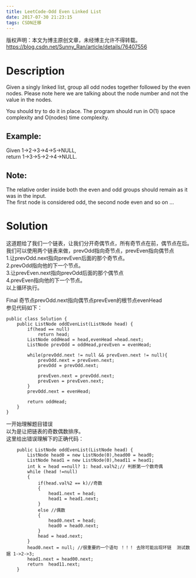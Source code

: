 ```yaml
---
title: LeetCode-Odd Even Linked List
date: 2017-07-30 21:23:15
tags: CSDN迁移
---
```

 版权声明：本文为博主原创文章，未经博主允许不得转载。 https://blog.csdn.net/Sunny_Ran/article/details/76407556   
  # Description

 Given a singly linked list, group all odd nodes together followed by the even nodes. Please note here we are talking about the node number and not the value in the nodes.

 You should try to do it in place. The program should run in O(1) space complexity and O(nodes) time complexity.

 
## Example:

 Given 1->2->3->4->5->NULL,   
 return 1->3->5->2->4->NULL.

 
## Note:

 The relative order inside both the even and odd groups should remain as it was in the input.   
 The first node is considered odd, the second node even and so on …

 
# Solution

 这道题给了我们一个链表，让我们分开奇偶节点，所有奇节点在前，偶节点在后。我们可以使用两个链表来做，prevOdd指向奇节点，prevEven指向偶节点   
 1.让prevOdd.next指向prevEven后面的那个奇节点。   
 2.prevOdd指向他的下一个节点。   
 3.让prevEven.next指向prevOdd后面的那个偶节点   
 4.prevEven指向他的下一个节点。   
 以上循环执行。

 Final 奇节点prevOdd.next指向偶节点prevEven的根节点evenHead   
 参见代码如下：

 
```
public class Solution {
    public ListNode oddEvenList(ListNode head) {
        if(head == null)
            return head;
        ListNode oddHead = head,evenHead =head.next;
        ListNode prevOdd = oddHead,prevEven = evenHead;

        while(prevOdd.next != null && prevEven.next != null){
            prevOdd.next = prevEven.next;
            prevOdd = prevOdd.next;

            prevEven.next = prevOdd.next;
            prevEven = prevEven.next;
        }
        prevOdd.next = evenHead;

        return oddHead;
    }
}
```
 一开始理解题目错误   
 以为是让把链表的奇数偶数排序。   
 这里给出错误理解下的正确代码：

 
```
    public ListNode oddEvenList(ListNode head) {
        ListNode head0 = new ListNode(0),head00 = head0;
        ListNode head1 = new ListNode(0),head11 = head1;
        int k = head ==null? 1: head.val%2;// 判断第一个数奇偶
        while (head !=null)
        {
            if(head.val%2 == k)//奇数
            {
                head1.next = head;
                head1 = head1.next;
            }
            else //偶数
            {
                head0.next = head;
                head0 = head0.next;
            }
            head = head.next;
        }
        head0.next = null; //很重要的一个语句 ！！！ 去除可能出现环链  测试数据 1->2->3;
        head1.next = head00.next;
        return  head11.next;
    }
```
   
  